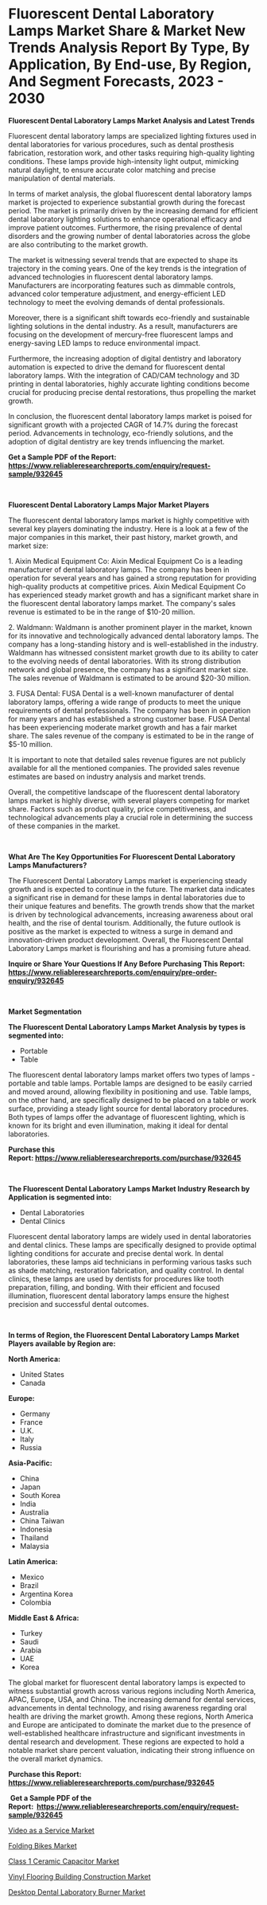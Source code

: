 <p><h1>Fluorescent Dental Laboratory Lamps Market Share & Market New Trends Analysis Report By Type, By Application, By End-use, By Region, And Segment Forecasts, 2023 - 2030</h1></p><p><strong>Fluorescent Dental Laboratory Lamps Market Analysis and Latest Trends</strong></p>
<p><p>Fluorescent dental laboratory lamps are specialized lighting fixtures used in dental laboratories for various procedures, such as dental prosthesis fabrication, restoration work, and other tasks requiring high-quality lighting conditions. These lamps provide high-intensity light output, mimicking natural daylight, to ensure accurate color matching and precise manipulation of dental materials.</p><p>In terms of market analysis, the global fluorescent dental laboratory lamps market is projected to experience substantial growth during the forecast period. The market is primarily driven by the increasing demand for efficient dental laboratory lighting solutions to enhance operational efficacy and improve patient outcomes. Furthermore, the rising prevalence of dental disorders and the growing number of dental laboratories across the globe are also contributing to the market growth.</p><p>The market is witnessing several trends that are expected to shape its trajectory in the coming years. One of the key trends is the integration of advanced technologies in fluorescent dental laboratory lamps. Manufacturers are incorporating features such as dimmable controls, advanced color temperature adjustment, and energy-efficient LED technology to meet the evolving demands of dental professionals.</p><p>Moreover, there is a significant shift towards eco-friendly and sustainable lighting solutions in the dental industry. As a result, manufacturers are focusing on the development of mercury-free fluorescent lamps and energy-saving LED lamps to reduce environmental impact.</p><p>Furthermore, the increasing adoption of digital dentistry and laboratory automation is expected to drive the demand for fluorescent dental laboratory lamps. With the integration of CAD/CAM technology and 3D printing in dental laboratories, highly accurate lighting conditions become crucial for producing precise dental restorations, thus propelling the market growth.</p><p>In conclusion, the fluorescent dental laboratory lamps market is poised for significant growth with a projected CAGR of 14.7% during the forecast period. Advancements in technology, eco-friendly solutions, and the adoption of digital dentistry are key trends influencing the market.</p></p>
<p><strong>Get a Sample PDF of the Report:&nbsp; <a href="https://www.reliableresearchreports.com/enquiry/request-sample/932645">https://www.reliableresearchreports.com/enquiry/request-sample/932645</a></strong></p>
<p>&nbsp;</p>
<p><strong>Fluorescent Dental Laboratory Lamps Major Market Players</strong></p>
<p><p>The fluorescent dental laboratory lamps market is highly competitive with several key players dominating the industry. Here is a look at a few of the major companies in this market, their past history, market growth, and market size:</p><p>1. Aixin Medical Equipment Co: Aixin Medical Equipment Co is a leading manufacturer of dental laboratory lamps. The company has been in operation for several years and has gained a strong reputation for providing high-quality products at competitive prices. Aixin Medical Equipment Co has experienced steady market growth and has a significant market share in the fluorescent dental laboratory lamps market. The company's sales revenue is estimated to be in the range of $10-20 million.</p><p>2. Waldmann: Waldmann is another prominent player in the market, known for its innovative and technologically advanced dental laboratory lamps. The company has a long-standing history and is well-established in the industry. Waldmann has witnessed consistent market growth due to its ability to cater to the evolving needs of dental laboratories. With its strong distribution network and global presence, the company has a significant market size. The sales revenue of Waldmann is estimated to be around $20-30 million.</p><p>3. FUSA Dental: FUSA Dental is a well-known manufacturer of dental laboratory lamps, offering a wide range of products to meet the unique requirements of dental professionals. The company has been in operation for many years and has established a strong customer base. FUSA Dental has been experiencing moderate market growth and has a fair market share. The sales revenue of the company is estimated to be in the range of $5-10 million.</p><p>It is important to note that detailed sales revenue figures are not publicly available for all the mentioned companies. The provided sales revenue estimates are based on industry analysis and market trends.</p><p>Overall, the competitive landscape of the fluorescent dental laboratory lamps market is highly diverse, with several players competing for market share. Factors such as product quality, price competitiveness, and technological advancements play a crucial role in determining the success of these companies in the market.</p></p>
<p>&nbsp;</p>
<p><strong>What Are The Key Opportunities For Fluorescent Dental Laboratory Lamps Manufacturers?</strong></p>
<p><p>The Fluorescent Dental Laboratory Lamps market is experiencing steady growth and is expected to continue in the future. The market data indicates a significant rise in demand for these lamps in dental laboratories due to their unique features and benefits. The growth trends show that the market is driven by technological advancements, increasing awareness about oral health, and the rise of dental tourism. Additionally, the future outlook is positive as the market is expected to witness a surge in demand and innovation-driven product development. Overall, the Fluorescent Dental Laboratory Lamps market is flourishing and has a promising future ahead.</p></p>
<p><strong>Inquire or Share Your Questions If Any Before Purchasing This Report: <a href="https://www.reliableresearchreports.com/enquiry/pre-order-enquiry/932645">https://www.reliableresearchreports.com/enquiry/pre-order-enquiry/932645</a></strong></p>
<p>&nbsp;</p>
<p><strong>Market Segmentation</strong></p>
<p><strong>The Fluorescent Dental Laboratory Lamps Market Analysis by types is segmented into:</strong></p>
<p><ul><li>Portable</li><li>Table</li></ul></p>
<p><p>The fluorescent dental laboratory lamps market offers two types of lamps - portable and table lamps. Portable lamps are designed to be easily carried and moved around, allowing flexibility in positioning and use. Table lamps, on the other hand, are specifically designed to be placed on a table or work surface, providing a steady light source for dental laboratory procedures. Both types of lamps offer the advantage of fluorescent lighting, which is known for its bright and even illumination, making it ideal for dental laboratories.</p></p>
<p><strong>Purchase this Report:&nbsp;<a href="https://www.reliableresearchreports.com/purchase/932645">https://www.reliableresearchreports.com/purchase/932645</a></strong></p>
<p>&nbsp;</p>
<p><strong>The Fluorescent Dental Laboratory Lamps Market Industry Research by Application is segmented into:</strong></p>
<p><ul><li>Dental Laboratories</li><li>Dental Clinics</li></ul></p>
<p><p>Fluorescent dental laboratory lamps are widely used in dental laboratories and dental clinics. These lamps are specifically designed to provide optimal lighting conditions for accurate and precise dental work. In dental laboratories, these lamps aid technicians in performing various tasks such as shade matching, restoration fabrication, and quality control. In dental clinics, these lamps are used by dentists for procedures like tooth preparation, filling, and bonding. With their efficient and focused illumination, fluorescent dental laboratory lamps ensure the highest precision and successful dental outcomes.</p></p>
<p>&nbsp;</p>
<p><strong>In terms of Region, the Fluorescent Dental Laboratory Lamps Market Players available by Region are:</strong></p>
<p>
    <p> <strong> North America: </strong>
        <ul>
            <li>United States</li>
            <li>Canada</li>
        </ul>
        </p> 
    <p> <strong> Europe: </strong>
        <ul>
            <li>Germany</li>
            <li>France</li>
            <li>U.K.</li>
            <li>Italy</li>
            <li>Russia</li>
        </ul>
        </p> 
    <p> <strong> Asia-Pacific: </strong>
        <ul>
            <li>China</li>
            <li>Japan</li>
            <li>South Korea</li>
            <li>India</li>
            <li>Australia</li>
            <li>China Taiwan</li>
            <li>Indonesia</li>
            <li>Thailand</li>
            <li>Malaysia</li>
        </ul>
        </p> 
    <p> <strong> Latin America: </strong>
        <ul>
            <li>Mexico</li>
            <li>Brazil</li>
            <li>Argentina Korea</li>
            <li>Colombia</li>
        </ul>
        </p> 
    <p> <strong> Middle East & Africa: </strong>
        <ul>
            <li>Turkey</li>
            <li>Saudi</li>
            <li>Arabia</li>
            <li>UAE</li>
            <li>Korea</li>
        </ul>
    </p>
    </p>
<p><p>The global market for fluorescent dental laboratory lamps is expected to witness substantial growth across various regions including North America, APAC, Europe, USA, and China. The increasing demand for dental services, advancements in dental technology, and rising awareness regarding oral health are driving the market growth. Among these regions, North America and Europe are anticipated to dominate the market due to the presence of well-established healthcare infrastructure and significant investments in dental research and development. These regions are expected to hold a notable market share percent valuation, indicating their strong influence on the overall market dynamics.</p></p>
<p><strong>Purchase this Report: <a href="https://www.reliableresearchreports.com/purchase/932645">https://www.reliableresearchreports.com/purchase/932645</a></strong></p>
<p>&nbsp;<strong>Get a Sample PDF of the Report:&nbsp;&nbsp;<a href="https://www.reliableresearchreports.com/enquiry/request-sample/932645">https://www.reliableresearchreports.com/enquiry/request-sample/932645</a></strong></p>
<p><strong></strong></p>
<p><p><a href="https://medium.com/@christianhunter987/video-as-a-service-market-size-growth-forecast-2023-2030-33100079615a">Video as a Service Market</a></p><p><a href="https://www.linkedin.com/pulse/folding-bikes-market-size-2023-2030-global-industrial-1uk2f/">Folding Bikes Market</a></p><p><a href="https://www.reportprime.com/class-1-ceramic-capacitor-r1291">Class 1 Ceramic Capacitor Market</a></p><p><a href="https://issuu.com/reportprime-2/docs/vinyl-flooring-building-construction-market-size-2?fr=xKAE9_zU1NQ">Vinyl Flooring Building Construction Market</a></p><p><a href="https://github.com/NorbertYates/Market-Research-Report-List-1/blob/main/desktop-dental-laboratory-burner-market.md">Desktop Dental Laboratory Burner Market</a></p></p>